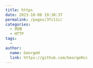 ```yaml
---
title: https
date: 2023-10-08 19:38:37
permalink: /pages/3fc11c/
categories:
  - 网络
  - HTTP
tags:
  - 
author: 
  name: GeorgeH
  link: https://github.com/GeorgeHcc
---
```

